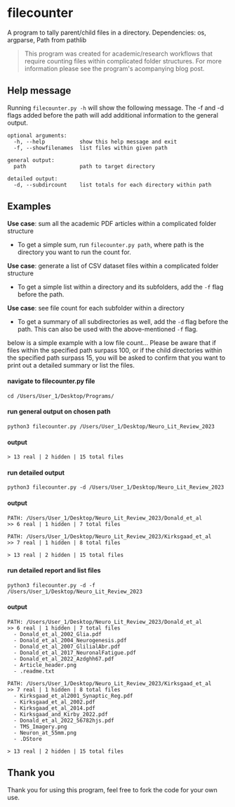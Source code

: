 # filecounter
A program to tally parent/child files in a directory. Dependencies: os, argparse, Path from pathlib

>This program was created for academic/research workflows that require counting files within complicated folder structures. For more information please see the program's acompanying blog post.

## Help message
Running `filecounter.py -h` will show the following message. The -f and -d flags added before the path will add additional information to the general output.

```
optional arguments:
  -h, --help           show this help message and exit
  -f, --showfilenames  list files within given path

general output:
  path                 path to target directory

detailed output:
  -d, --subdircount    list totals for each directory within path
```

## Examples

**Use case**: sum all the academic PDF articles within a complicated folder structure
- To get a simple sum, run `filecounter.py path`, where path is the directory you want to run the count for. 

**Use case**: generate a list of CSV dataset files within a complicated folder structure 
- To get a simple list within a directory and its subfolders, add the `-f` flag before the path.

**Use case**: see file count for each subfolder within a directory 
- To get a summary of all subdirectories as well, add the `-d` flag before the path. This can also be used with the above-mentioned `-f` flag.

below is a simple example with a low file count... Please be aware that if files within the specified path surpass 100, or if the child directories within the specified path surpass 15, you will be asked to confirm that you want to print out a detailed summary or list the files.


#### navigate to filecounter.py file
`cd /Users/User_1/Desktop/Programs/`

#### run general output on chosen path
`python3 filecounter.py /Users/User_1/Desktop/Neuro_Lit_Review_2023`

#### output
`> 13 real | 2 hidden | 15 total files`

#### run detailed output
`python3 filecounter.py -d /Users/User_1/Desktop/Neuro_Lit_Review_2023`

#### output
```
PATH: /Users/User_1/Desktop/Neuro_Lit_Review_2023/Donald_et_al
>> 6 real | 1 hidden | 7 total files

PATH: /Users/User_1/Desktop/Neuro_Lit_Review_2023/Kirksgaad_et_al
>> 7 real | 1 hidden | 8 total files

> 13 real | 2 hidden | 15 total files
```
#### run detailed report and list files
`python3 filecounter.py -d -f /Users/User_1/Desktop/Neuro_Lit_Review_2023`

#### output
```
PATH: /Users/User_1/Desktop/Neuro_Lit_Review_2023/Donald_et_al
>> 6 real | 1 hidden | 7 total files
  - Donald_et_al_2002_Glia.pdf
  - Donald_et_al_2004_Neurogenesis.pdf
  - Donald_et_al_2007_GlilialAbr.pdf
  - Donald_et_al_2017_NeuronalFatigue.pdf
  - Donald_et_al_2022_Azdghh67.pdf
  - Article_header.png
  - .readme.txt
  
PATH: /Users/User_1/Desktop/Neuro_Lit_Review_2023/Kirksgaad_et_al
>> 7 real | 1 hidden | 8 total files
  - Kirksgaad_et_al2001_Synaptic_Reg.pdf
  - Kirksgaad_et_al_2002.pdf
  - Kirksgaad_et_al_2014.pdf
  - Kirksgaad_and_Kirby_2022.pdf
  - Donald_et_al_2022_56782hjs.pdf
  - TMS_Imagery.png
  - Neuron_at_55mm.png
  - .DStore
  
> 13 real | 2 hidden | 15 total files
```

## Thank you
Thank you for using this program, feel free to fork the code for your own use. 
